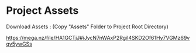 # Project Assets

Download Assets :
(Copy "Assets" Folder to Project Root Directory)

https://mega.nz/file/HA1GCTjJ#iJycN7nWAxP2Rgil4SKD2Of61Hy7VGMz69vqv5ywGSs